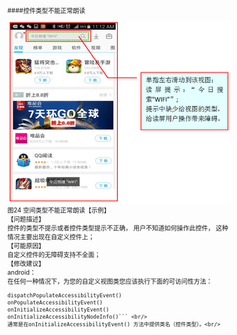 
####控件类型不能正常朗读

![](/24.png)<br/>
图24 空间类型不能正常朗读【示例】<br/>
【问题描述】<br/>
控件的类型不提示或者控件类型提示不正确， 用户不知道如何操作此控件， 这种情况主要出现在自定义控件上；<br/>
【可能原因】<br/>
自定义控件的无障碍支持不全面；<br/>
【修改建议】<br/>
android：<br/>
在任何一种情况下，为您的自定义视图类您应该执行下面的可访问性方法： <br/>

```
dispatchPopulateAccessibilityEvent() 
onPopulateAccessibilityEvent() 
onInitializeAccessibilityEvent() 
onInitializeAccessibilityNodeInfo()``` <br/>
通常是在onInitializeAccessibilityEvent() 方法中提供类名（控件类型）。<br/>

